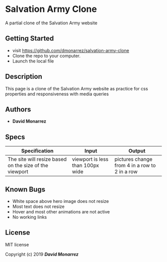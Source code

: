 # Salvation Army Clone

A partial clone of the Salvation Army website

## Getting Started

* visit https://github.com/dmonarrez/salvation-army-clone
* Clone the repo to your computer.
* Launch the local file

## Description

This page is a clone of the Salvation Army website as practice for css properties and responsiveness with media queries

## Authors

* **David Monarrez**

## Specs

Specification | Input | Output
------------- | ----- | ------
The site will resize based on the size of the viewport | viewport is less than 100px wide | pictures change from 4 in a row to 2 in a row


## Known Bugs

* White space above hero image does not resize
* Most text does not resize
* Hover and most other animations are not active
* No working links

## License

MIT license

Copyright (c) 2019 **_David Monarrez_**
